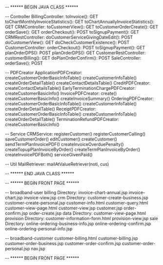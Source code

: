 -- ****** BEGIN JAVA CLASS ******

-- Controller
    BillingController:
        toInvoice(): GET
        toChartMonthlyInvoiceStatistics(): GET
        toChartAnnuallyInvoiceStatistics(): GET
    CRMController:
        toCustomerView(): GET
        toCustomerOrderCreate(): GET
        orderSave(): GET
        orderCheckout(): POST
        toSignupPayment(): GET
    CRMRestController:
        doCustomerServiceGivingDateEdit(): POST
        doCustomerView(): GET
        doCheckCustomerExistence(): POST
    CustomerController:
        orderCheckout(): POST
        toSignupPayment(): GET
        planOrderDPS(): POST
        planOrderDPS(): GET
    CustomerRestController:
        customerBilling(): GET
        doPlanOrderConfirm(): POST
    SaleController:
        orderSave(): POST

-- PDFCreator
    ApplicationPDFCreator:
        createCustomerOrderBasicInfoTable()
        createCustomerInfoTable()
        createOrderDetailTable()
        createContactDetailsTable()
    CreditPDFCreator:
        createContactDetailsTable()
    EarlyTerminationChargePDFCreator:
        createCustomerBasicInfo()
    InvoicePDFCreator:
        create()
        createCustomerBasicInfo()
        createInvoiceSummary()
    OrderingPDFCreator:
        createCustomerOrderBasicInfoTable()
        createCustomerInfoTable()
        createOrderDetailTable()
    ReceiptPDFCreator:
        createCustomerOrderBasicInfoTable()
        createCustomerInfoTable()
        createOrderDetailTable()
    TerminationRefundPDFCreator:
        createCustomerBasicInfo()

-- Service
    CRMService:
        registerCustomer()
        registerCustomerCalling()
        saveCustomerOrder()
        editCustomer()
        createCustomer()
        sendTermPlanInvoicePDF()
        createInvoiceOverduePenalty()
        createTopupPlanInvoiceByOrder()
        createTermPlanInvoiceByOrder()
        createInvoicePDFBoth()
        serviceGivenPaid()

-- Util
    MailRetriever:
        mailAtValueRetriever(noti, cus)

-- ****** END JAVA CLASS ******


-- ****** BEGIN FRONT PAGE ******

-- broadband-user
    billing Directory:
        invoice-chart-annual.jsp
        invoice-chart.jsp
        invoice-view.jsp
    crm Directory:
        customer-create-business.jsp
        customer-create-personal.jsp
        customer-info.html
        customer-query.html
        customer-view-page.html
        customer-view.jsp
        customer.jsp
        order-confirm.jsp
        order-create.jsp
    data Directory:
        customer-view-page.html
    provision Directory:
        customer-information-form.html
        provision-view.jsp
    sale Directory:
        online-ordering-business-info.jsp
        online-ordering-confirm.jsp
        online-ordering-personal-info.jsp

-- broadband-customer
    customer-billing.html
    customer-billing.jsp
    customer-order-business.jsp
    customer-order-confirm.jsp
    customer-order-personal.jsp
    nav.jsp

-- ****** BEGIN FRONT PAGE ******